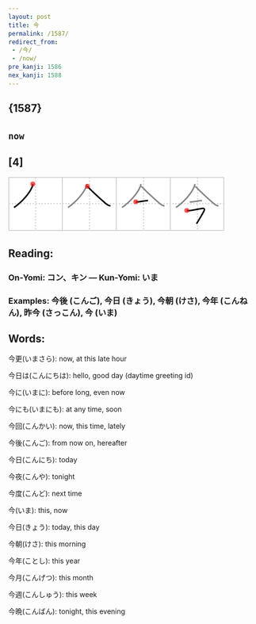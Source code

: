 ```yaml
---
layout: post
title: 今
permalink: /1587/
redirect_from:
 - /今/
 - /now/
pre_kanji: 1586
nex_kanji: 1588
---
```


## {1587}

## `now`

## [4]

<div class="stroke"><img src="../images/E4BB8A.png" /></div>

## Reading:

### On-Yomi: コン、キン &mdash; Kun-Yomi: いま

### Examples: 今後 (こんご), 今日 (きょう), 今朝 (けさ), 今年 (こんねん), 昨今 (さっこん), 今 (いま)

## Words:

今更(いまさら): now, at this late hour

今日は(こんにちは): hello, good day (daytime greeting id)

今に(いまに): before long, even now

今にも(いまにも): at any time, soon

今回(こんかい): now, this time, lately

今後(こんご): from now on, hereafter

今日(こんにち): today

今夜(こんや): tonight

今度(こんど): next time

今(いま): this, now

今日(きょう): today, this day

今朝(けさ): this morning

今年(ことし): this year

今月(こんげつ): this month

今週(こんしゅう): this week

今晩(こんばん): tonight, this evening

